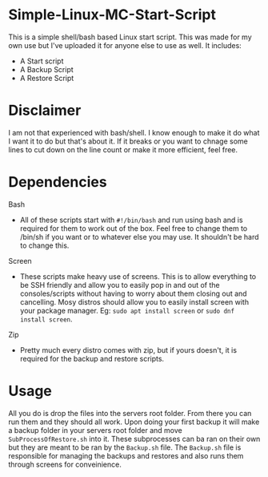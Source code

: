 # Simple-Linux-MC-Start-Script
This is a simple shell/bash based Linux start script. This was made for my own use but I've uploaded it for anyone else to use as well. 
It includes:
- A Start script
- A Backup Script
- A Restore Script

# Disclaimer
I am not that experienced with bash/shell. I know enough to make it do what I want it to do but that's about it. If it breaks or you want to chnage some lines to cut down on the line count or make it more efficient, feel free.

# Dependencies
Bash
- All of these scripts start with `#!/bin/bash` and run using bash and is required for them to work out of the box. Feel free to change them to /bin/sh if you want or to whatever else you may use. It shouldn't be hard to change this.

Screen
- These scripts make heavy use of screens. This is to allow everything to be SSH friendly and allow you to easily pop in and out of the consoles/scripts without having to worry about them closing out and cancelling. Mosy distros should allow you to easily install screen with your package manager. Eg: `sudo apt install screen` or `sudo dnf install screen`.

Zip
- Pretty much every distro comes with zip, but if yours doesn't, it is required for the backup and restore scripts.

# Usage
All you do is drop the files into the servers root folder. From there you can run them and they should all work. 
Upon doing your first backup it will make a backup folder in your servers root folder and move `SubProcessOfRestore.sh` into it. These subprocesses can ba ran on their own but they are meant to be ran by the `Backup.sh` file. The `Backup.sh` file is responsible for managing the backups and restores and also runs them through screens for conveinience. 
